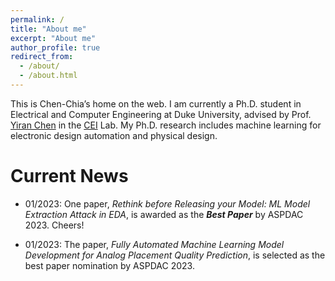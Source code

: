 ```yaml
---
permalink: /
title: "About me"
excerpt: "About me"
author_profile: true
redirect_from: 
  - /about/
  - /about.html
---
```


This is Chen-Chia’s home on the web. I am currently a Ph.D. student in Electrical and Computer Engineering at Duke University, advised by Prof. [Yiran Chen](https://cei.pratt.duke.edu/people/yiran-chen) in the [CEI](https://cei.pratt.duke.edu) Lab. My Ph.D. research includes machine learning for electronic design automation and physical design. 


Current News
======
* 01/2023: One paper, *Rethink before Releasing your Model: ML Model Extraction Attack in EDA*, is awarded as the ***Best Paper*** by ASPDAC 2023. Cheers!

* 01/2023: The paper, *Fully Automated Machine Learning Model Development for Analog Placement Quality Prediction*, is selected as the best paper nomination by ASPDAC 2023.
